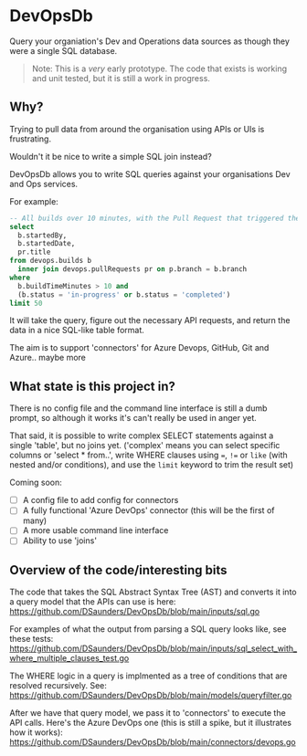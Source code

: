 # DevOpsDb

Query your organiation's Dev and Operations data sources as though they were a single SQL database.

> Note: This is a *very* early prototype. The code that exists is working and unit tested, but it is still a work in progress.

## Why?

Trying to pull data from around the organisation using APIs or UIs is frustrating.

Wouldn't it be nice to write a simple SQL join instead?

DevOpsDb allows you to write SQL queries against your organisations Dev and Ops services.

For example:

```sql
-- All builds over 10 minutes, with the Pull Request that triggered them
select 
  b.startedBy, 
  b.startedDate, 
  pr.title 
from devops.builds b
  inner join devops.pullRequests pr on p.branch = b.branch
where 
  b.buildTimeMinutes > 10 and 
  (b.status = 'in-progress' or b.status = 'completed')
limit 50
```

It will take the query, figure out the necessary API requests, and return the data in a nice SQL-like table format.

The aim is to support 'connectors' for Azure Devops, GitHub, Git and Azure.. maybe more


## What state is this project in?

There is no config file and the command line interface is still a dumb prompt, so although it works it's can't really be used in anger yet.

That said, it is possible to write complex SELECT statements against a single 'table', but no joins yet. ('complex' means you can select 
specific columns or 'select * from..', write WHERE clauses using `=`, `!=` or `like` (with nested and/or conditions), and use the `limit` keyword to trim the result set)

Coming soon:
- [ ] A config file to add config for connectors
- [ ] A fully functional 'Azure DevOps' connector (this will be the first of many)
- [ ] A more usable command line interface
- [ ] Ability to use 'joins'

## Overview of the code/interesting bits

The code that takes the SQL Abstract Syntax Tree (AST) and converts it into a query model that the APIs can use is here:
https://github.com/DSaunders/DevOpsDb/blob/main/inputs/sql.go

For examples of what the output from parsing a SQL query looks like, see these tests:
https://github.com/DSaunders/DevOpsDb/blob/main/inputs/sql_select_with_where_multiple_clauses_test.go

The WHERE logic in a query is implmented as a tree of conditions that are resolved recursively. See:
https://github.com/DSaunders/DevOpsDb/blob/main/models/queryfilter.go

After we have that query model, we pass it to 'connectors' to execute the API calls.
Here's the Azure DevOps one (this is still a spike, but it illustrates how it works):
https://github.com/DSaunders/DevOpsDb/blob/main/connectors/devops.go

